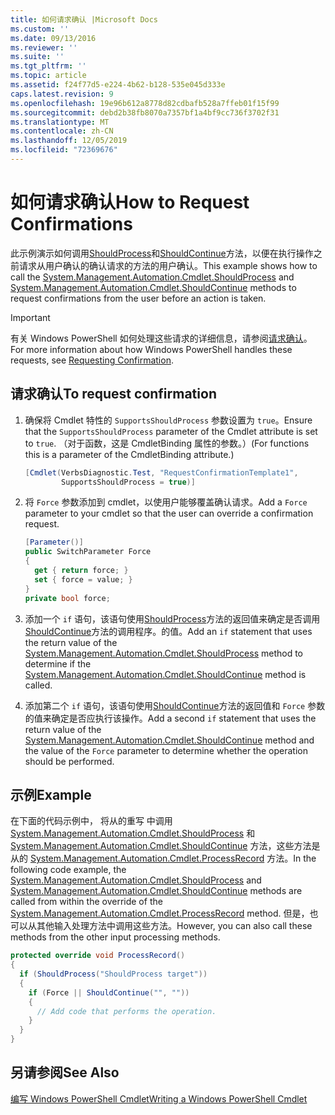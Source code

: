 ```yaml
---
title: 如何请求确认 |Microsoft Docs
ms.custom: ''
ms.date: 09/13/2016
ms.reviewer: ''
ms.suite: ''
ms.tgt_pltfrm: ''
ms.topic: article
ms.assetid: f24f77d5-e224-4b62-b128-535e045d333e
caps.latest.revision: 9
ms.openlocfilehash: 19e96b612a8778d82cdbafb528a7ffeb01f15f99
ms.sourcegitcommit: debd2b38fb8070a7357bf1a4bf9cc736f3702f31
ms.translationtype: MT
ms.contentlocale: zh-CN
ms.lasthandoff: 12/05/2019
ms.locfileid: "72369676"
---
```

# <a name="how-to-request-confirmations"></a><span data-ttu-id="4edde-102">如何请求确认</span><span class="sxs-lookup"><span data-stu-id="4edde-102">How to Request Confirmations</span></span>

<span data-ttu-id="4edde-103">此示例演示如何调用[ShouldProcess](/dotnet/api/System.Management.Automation.Cmdlet.ShouldProcess)和[ShouldContinue](/dotnet/api/System.Management.Automation.Cmdlet.ShouldContinue)方法，以便在执行操作之前请求从用户确认的确认请求的方法的用户确认。</span><span class="sxs-lookup"><span data-stu-id="4edde-103">This example shows how to call the [System.Management.Automation.Cmdlet.ShouldProcess](/dotnet/api/System.Management.Automation.Cmdlet.ShouldProcess) and [System.Management.Automation.Cmdlet.ShouldContinue](/dotnet/api/System.Management.Automation.Cmdlet.ShouldContinue) methods to request confirmations from the user before an action is taken.</span></span>

> [!IMPORTANT]
> <span data-ttu-id="4edde-104">有关 Windows PowerShell 如何处理这些请求的详细信息，请参阅[请求确认](./requesting-confirmation-from-cmdlets.md)。</span><span class="sxs-lookup"><span data-stu-id="4edde-104">For more information about how Windows PowerShell handles these requests, see [Requesting Confirmation](./requesting-confirmation-from-cmdlets.md).</span></span>

## <a name="to-request-confirmation"></a><span data-ttu-id="4edde-105">请求确认</span><span class="sxs-lookup"><span data-stu-id="4edde-105">To request confirmation</span></span>

1. <span data-ttu-id="4edde-106">确保将 Cmdlet 特性的 `SupportsShouldProcess` 参数设置为 `true`。</span><span class="sxs-lookup"><span data-stu-id="4edde-106">Ensure that the `SupportsShouldProcess` parameter of the Cmdlet attribute is set to `true`.</span></span> <span data-ttu-id="4edde-107">（对于函数，这是 CmdletBinding 属性的参数。）</span><span class="sxs-lookup"><span data-stu-id="4edde-107">(For functions this is a parameter of the CmdletBinding attribute.)</span></span>

    ```csharp
    [Cmdlet(VerbsDiagnostic.Test, "RequestConfirmationTemplate1",
            SupportsShouldProcess = true)]
    ```

2. <span data-ttu-id="4edde-108">将 `Force` 参数添加到 cmdlet，以使用户能够覆盖确认请求。</span><span class="sxs-lookup"><span data-stu-id="4edde-108">Add a `Force` parameter to your cmdlet so that the user can override a confirmation request.</span></span>

    ```csharp
    [Parameter()]
    public SwitchParameter Force
    {
      get { return force; }
      set { force = value; }
    }
    private bool force;
    ```

3. <span data-ttu-id="4edde-109">添加一个 `if` 语句，该语句使用[ShouldProcess](/dotnet/api/System.Management.Automation.Cmdlet.ShouldProcess)方法的返回值来确定是否调用[ShouldContinue](/dotnet/api/System.Management.Automation.Cmdlet.ShouldContinue)方法的调用程序。的值。</span><span class="sxs-lookup"><span data-stu-id="4edde-109">Add an `if` statement that uses the return value of the [System.Management.Automation.Cmdlet.ShouldProcess](/dotnet/api/System.Management.Automation.Cmdlet.ShouldProcess) method to determine if the [System.Management.Automation.Cmdlet.ShouldContinue](/dotnet/api/System.Management.Automation.Cmdlet.ShouldContinue) method is called.</span></span>

4. <span data-ttu-id="4edde-110">添加第二个 `if` 语句，该语句使用[ShouldContinue](/dotnet/api/System.Management.Automation.Cmdlet.ShouldContinue)方法的返回值和 `Force` 参数的值来确定是否应执行该操作。</span><span class="sxs-lookup"><span data-stu-id="4edde-110">Add a second `if` statement that uses the return value of the [System.Management.Automation.Cmdlet.ShouldContinue](/dotnet/api/System.Management.Automation.Cmdlet.ShouldContinue) method and the value of the `Force` parameter to determine whether the operation should be performed.</span></span>

## <a name="example"></a><span data-ttu-id="4edde-111">示例</span><span class="sxs-lookup"><span data-stu-id="4edde-111">Example</span></span>

<span data-ttu-id="4edde-112">在下面的代码示例中， 将从的重写 中调用 [System.Management.Automation.Cmdlet.ShouldProcess](/dotnet/api/System.Management.Automation.Cmdlet.ShouldProcess) 和 [System.Management.Automation.Cmdlet.ShouldContinue](/dotnet/api/System.Management.Automation.Cmdlet.ShouldContinue) 方法，这些方法是从的 [System.Management.Automation.Cmdlet.ProcessRecord](/dotnet/api/System.Management.Automation.Cmdlet.ProcessRecord) 方法。</span><span class="sxs-lookup"><span data-stu-id="4edde-112">In the following code example, the [System.Management.Automation.Cmdlet.ShouldProcess](/dotnet/api/System.Management.Automation.Cmdlet.ShouldProcess) and [System.Management.Automation.Cmdlet.ShouldContinue](/dotnet/api/System.Management.Automation.Cmdlet.ShouldContinue) methods are called from within the override of the [System.Management.Automation.Cmdlet.ProcessRecord](/dotnet/api/System.Management.Automation.Cmdlet.ProcessRecord) method.</span></span> <span data-ttu-id="4edde-113">但是，也可以从其他输入处理方法中调用这些方法。</span><span class="sxs-lookup"><span data-stu-id="4edde-113">However, you can also call these methods from the other input processing methods.</span></span>

```csharp
protected override void ProcessRecord()
{
  if (ShouldProcess("ShouldProcess target"))
  {
    if (Force || ShouldContinue("", ""))
    {
      // Add code that performs the operation.
    }
  }
}
```

## <a name="see-also"></a><span data-ttu-id="4edde-114">另请参阅</span><span class="sxs-lookup"><span data-stu-id="4edde-114">See Also</span></span>

[<span data-ttu-id="4edde-115">编写 Windows PowerShell Cmdlet</span><span class="sxs-lookup"><span data-stu-id="4edde-115">Writing a Windows PowerShell Cmdlet</span></span>](./writing-a-windows-powershell-cmdlet.md)
